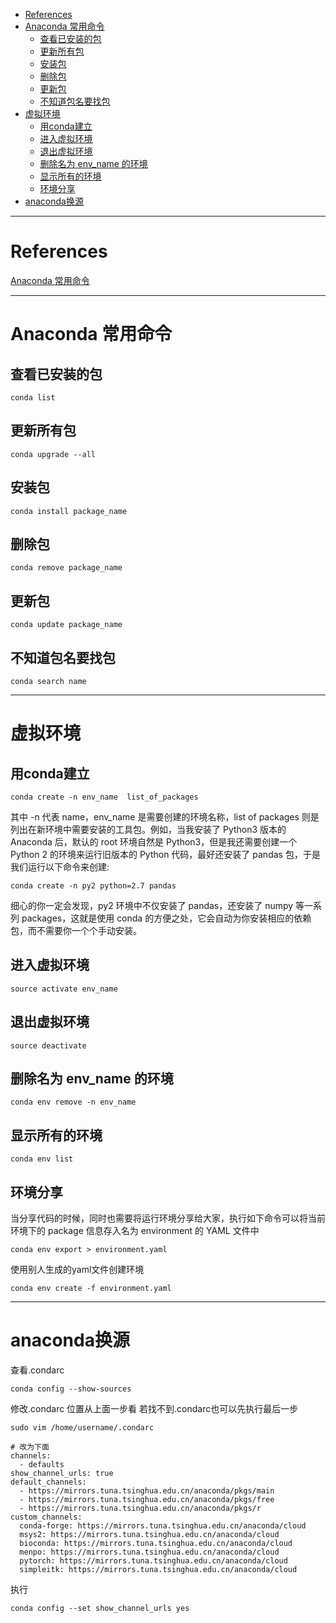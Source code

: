 - [References](#references)
- [Anaconda 常用命令](#anaconda-%e5%b8%b8%e7%94%a8%e5%91%bd%e4%bb%a4)
  - [查看已安装的包](#%e6%9f%a5%e7%9c%8b%e5%b7%b2%e5%ae%89%e8%a3%85%e7%9a%84%e5%8c%85)
  - [更新所有包](#%e6%9b%b4%e6%96%b0%e6%89%80%e6%9c%89%e5%8c%85)
  - [安装包](#%e5%ae%89%e8%a3%85%e5%8c%85)
  - [删除包](#%e5%88%a0%e9%99%a4%e5%8c%85)
  - [更新包](#%e6%9b%b4%e6%96%b0%e5%8c%85)
  - [不知道包名要找包](#%e4%b8%8d%e7%9f%a5%e9%81%93%e5%8c%85%e5%90%8d%e8%a6%81%e6%89%be%e5%8c%85)
- [虚拟环境](#%e8%99%9a%e6%8b%9f%e7%8e%af%e5%a2%83)
  - [用conda建立](#%e7%94%a8conda%e5%bb%ba%e7%ab%8b)
  - [进入虚拟环境](#%e8%bf%9b%e5%85%a5%e8%99%9a%e6%8b%9f%e7%8e%af%e5%a2%83)
  - [退出虚拟环境](#%e9%80%80%e5%87%ba%e8%99%9a%e6%8b%9f%e7%8e%af%e5%a2%83)
  - [删除名为 env_name 的环境](#%e5%88%a0%e9%99%a4%e5%90%8d%e4%b8%ba-envname-%e7%9a%84%e7%8e%af%e5%a2%83)
  - [显示所有的环境](#%e6%98%be%e7%a4%ba%e6%89%80%e6%9c%89%e7%9a%84%e7%8e%af%e5%a2%83)
  - [环境分享](#%e7%8e%af%e5%a2%83%e5%88%86%e4%ba%ab)
- [anaconda换源](#anaconda%e6%8d%a2%e6%ba%90)

---

# References

[Anaconda 常用命令](https://www.jianshu.com/p/6d7de7a00b8d)

---

# Anaconda 常用命令

## 查看已安装的包

```shell
conda list  
```

## 更新所有包

```shell
conda upgrade --all  
```

## 安装包

```shell
conda install package_name  
```

## 删除包

```shell
conda remove package_name  
```

## 更新包

```shell
conda update package_name  
```

## 不知道包名要找包

```shell
conda search name  
```

---

# 虚拟环境

## 用conda建立

```shell
conda create -n env_name  list_of_packages
```

其中 -n 代表 name，env_name 是需要创建的环境名称，list of packages 则是列出在新环境中需要安装的工具包。例如，当我安装了 Python3 版本的 Anaconda 后，默认的 root 环境自然是 Python3，但是我还需要创建一个 Python 2 的环境来运行旧版本的 Python 代码，最好还安装了 pandas 包，于是我们运行以下命令来创建:  

```shell
conda create -n py2 python=2.7 pandas
```

细心的你一定会发现，py2 环境中不仅安装了 pandas，还安装了 numpy 等一系列 packages，这就是使用 conda 的方便之处，它会自动为你安装相应的依赖包，而不需要你一个个手动安装。

## 进入虚拟环境

```shell
source activate env_name
```

## 退出虚拟环境

```shell
source deactivate
```

## 删除名为 env_name 的环境

```shell
conda env remove -n env_name
```

## 显示所有的环境

```shell
conda env list
```

## 环境分享

当分享代码的时候，同时也需要将运行环境分享给大家，执行如下命令可以将当前环境下的 package 信息存入名为 environment 的 YAML 文件中

```shell
conda env export > environment.yaml
```

使用别人生成的yaml文件创建环境

```shell
conda env create -f environment.yaml
```

---

# anaconda换源

查看.condarc

```shell
conda config --show-sources
```

修改.condarc 位置从上面一步看 若找不到.condarc也可以先执行最后一步

```shell
sudo vim /home/username/.condarc

# 改为下面
channels:  
  - defaults  
show_channel_urls: true  
default_channels:  
  - https://mirrors.tuna.tsinghua.edu.cn/anaconda/pkgs/main  
  - https://mirrors.tuna.tsinghua.edu.cn/anaconda/pkgs/free  
  - https://mirrors.tuna.tsinghua.edu.cn/anaconda/pkgs/r  
custom_channels:  
  conda-forge: https://mirrors.tuna.tsinghua.edu.cn/anaconda/cloud  
  msys2: https://mirrors.tuna.tsinghua.edu.cn/anaconda/cloud  
  bioconda: https://mirrors.tuna.tsinghua.edu.cn/anaconda/cloud  
  menpo: https://mirrors.tuna.tsinghua.edu.cn/anaconda/cloud  
  pytorch: https://mirrors.tuna.tsinghua.edu.cn/anaconda/cloud  
  simpleitk: https://mirrors.tuna.tsinghua.edu.cn/anaconda/cloud  
```

执行

```shell
conda config --set show_channel_urls yes
```
